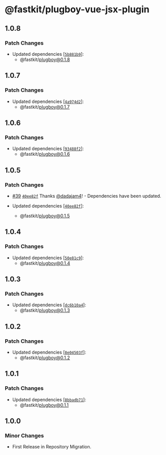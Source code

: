 # @fastkit/plugboy-vue-jsx-plugin

## 1.0.8

### Patch Changes

- Updated dependencies [[`5b881b9`](https://github.com/dadajam4/fastkit/commit/5b881b94ce1852c12cc3c8f6954564d5235cba4d)]:
  - @fastkit/plugboy@0.1.8

## 1.0.7

### Patch Changes

- Updated dependencies [[`4a974d2`](https://github.com/dadajam4/fastkit/commit/4a974d2bc85767048abcc4ed8294058d19ebfb0f)]:
  - @fastkit/plugboy@0.1.7

## 1.0.6

### Patch Changes

- Updated dependencies [[`93488f2`](https://github.com/dadajam4/fastkit/commit/93488f21251f32ed5d577f854146815bd6307161)]:
  - @fastkit/plugboy@0.1.6

## 1.0.5

### Patch Changes

- [#39](https://github.com/dadajam4/fastkit/pull/39) [`40ee82f`](https://github.com/dadajam4/fastkit/commit/40ee82f4501b88e44ad9b67918df2237298493a0) Thanks [@dadajam4](https://github.com/dadajam4)! - Dependencies have been updated.

- Updated dependencies [[`40ee82f`](https://github.com/dadajam4/fastkit/commit/40ee82f4501b88e44ad9b67918df2237298493a0)]:
  - @fastkit/plugboy@0.1.5

## 1.0.4

### Patch Changes

- Updated dependencies [[`50e81c9`](https://github.com/dadajam4/fastkit/commit/50e81c949e0e99c54ffe227e3274826ed31c04af)]:
  - @fastkit/plugboy@0.1.4

## 1.0.3

### Patch Changes

- Updated dependencies [[`dc6b10a4`](https://github.com/dadajam4/fastkit/commit/dc6b10a4d3279dd24de1f7f1b5113dcec52b63ad)]:
  - @fastkit/plugboy@0.1.3

## 1.0.2

### Patch Changes

- Updated dependencies [[`8e04503f`](https://github.com/dadajam4/fastkit/commit/8e04503f7acb585f50ceb482af0128e2263a94f9)]:
  - @fastkit/plugboy@0.1.2

## 1.0.1

### Patch Changes

- Updated dependencies [[`8bbadb71`](https://github.com/dadajam4/fastkit/commit/8bbadb7102edbc2bf89df54268c12be5435d5241)]:
  - @fastkit/plugboy@0.1.1

## 1.0.0

### Minor Changes

- First Release in Repository Migration.
